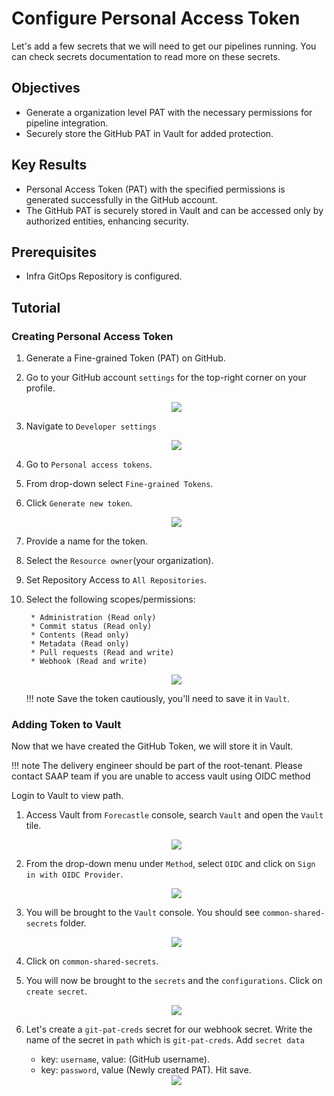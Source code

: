# Configure Personal Access Token

Let's add a few secrets that we will need to get our pipelines running.
You can check secrets documentation to read more on these secrets.

## Objectives

* Generate a organization level PAT with the necessary permissions for pipeline integration.
* Securely store the GitHub PAT in Vault for added protection.

## Key Results

* Personal Access Token (PAT) with the specified permissions is generated successfully in the GitHub account.
* The GitHub PAT is securely stored in Vault and can be accessed only by authorized entities, enhancing security.

## Prerequisites

* Infra GitOps Repository is configured.

## Tutorial

### Creating Personal Access Token

1. Generate a Fine-grained Token (PAT) on GitHub.

1. Go to your GitHub account `settings` for the top-right corner on your profile.

    <div style="text-align:center"><img src="images/git-account-settings.png" /></div>

1. Navigate to `Developer settings`

      <div style="text-align:center"><img src="images/developer-settings.png" /></div>

1. Go to `Personal access tokens`.

1. From drop-down select `Fine-grained Tokens`.

1. Click `Generate new token`.

    <div style="text-align:center"><img src="images/pat-create.png" /></div>

1. Provide a name for the token.

1. Select the `Resource owner`(your organization).

1. Set Repository Access to `All Repositories`.

1. Select the following scopes/permissions:

        * Administration (Read only)
        * Commit status (Read only)
        * Contents (Read only)
        * Metadata (Read only)
        * Pull requests (Read and write)
        * Webhook (Read and write)

    <div style="text-align:center"><img src="images/repository-permissions.png" /></div>

   !!! note
   Save the token cautiously, you'll need to save it in `Vault`.

### Adding Token to Vault

Now that we have created the GitHub Token, we will store it in Vault.

   !!! note
   The delivery engineer should be part of the root-tenant. Please contact SAAP team if you are unable to access vault using OIDC method

Login to Vault to view <your-tenant> path.

1. Access Vault from `Forecastle` console, search `Vault` and open the `Vault` tile.

    <div style="text-align:center"><img src="images/forecastle.png" /></div>

1. From the drop-down menu under `Method`, select `OIDC` and click on `Sign in with OIDC Provider`.

    <div style="text-align:center"><img src="images/login-oidc.png" /></div>

1. You will be brought to the `Vault` console. You should see `common-shared-secrets` folder.

    <div style="text-align:center"><img src="images/common-shared-secrets.png" /></div>

1. Click on `common-shared-secrets`.

1. You will now be brought to the `secrets` and the `configurations`. Click on `create secret`.

     <div style="text-align:center"><img src="images/create-secret.png" /></div>

1. Let's create a `git-pat-creds` secret for our webhook secret. Write the name of the secret in `path` which is `git-pat-creds`. Add `secret data`
     * key: `username`, value: (GitHub username).
     * key: `password`, value (Newly created PAT).
   Hit save.

     <div style="text-align:center"><img src="images/git-pat-creds.png" /></div>

